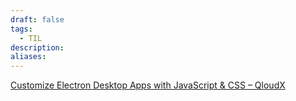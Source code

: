 ```yaml
---
draft: false
tags:
  - TIL
description: 
aliases:
---
```

[Customize Electron Desktop Apps with JavaScript & CSS – QloudX](https://www.qloudx.com/customize-electron-desktop-apps-with-javascript-css/)